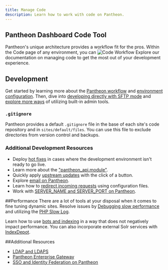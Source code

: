 ```yaml
---
title: Manage Code
description: Learn how to work with code on Pantheon.
---
```

## Pantheon Dashboard Code Tool
Pantheon's unique architecture provides a workflow fit for the pros. Within the Code page of any environment, you can
![Code Workflow](https://lh6.googleusercontent.com/40TmxtbwYI-bpvmgqktetHD554SoTheY9lkM7V-4BhEBpoMNQ6ciX0bmRKSQM4caRW1heg=w1634-h684)
Explore our documentation on managing code to get the most out of your development experience.
## Development
Get started by learning more about the [Pantheon workflow](/docs/articles/sites/code/using-the-pantheon-workflow/) and [environment configuration](/docs/articles/sites/code/reading-pantheon-environment-configuration/). Then, dive into [developing directly with SFTP mode](/docs/articles/sites/code/developing-directly-with-sftp-mode/) and [explore more ways](/docs/articles/sites/code/more-ways-of-managing-code-in-sftp-mode/) of utilizing built-in admin tools.
### `.gitignore`
Pantheon provides a default `.gitignore` file in the base of each site's code repository and in `sites/default/files`. You can use this file to exclude directories from version control and backups.

### Additional Development Resources
- Deploy [hot fixes](/docs/articles/sites/code/hot-fixes/) in cases where the development environment isn't ready to go live.
- Learn more about the ["pantheon_api.module"](/docs/articles/sites/code/what-is-the-pantheon_api-module).
- Quickly apply [upstream updates](/docs/articles/sites/code/applying-upstream-updates/) with the click of a button.
- Explore [email on Pantheon](/docs/articles/sites/code/email/).
- Learn how to [redirect incoming requests](/docs/articles/sites/code/redirect-incoming-requests/) using configuration files.
- Work with [SERVER_NAME and SERVER_PORT on Pantheon](/docs/articles/sites/code/server_name-and-server_port/).

##Performance
There are a lot of tools at your disposal when it comes to fine tuning dynamic sites. Resolve issues by [Debugging slow performance](/docs/articles/sites/code/debugging-slow-performance/) and utilizing the [PHP Slow Log](/docs/articles/sites/code/php-slow-log/).

Learn how to use [bots and indexing](/docs/articles/sites/code/bots-and-indexing/) in a way that does not negatively impact performance. You can also incorporate external Solr services with [IndexDepot](/docs/articles/sites/code/using-indexdepot-with-pantheon-sites/).


##Additional Resources
- [LDAP and LDAPS](/docs/articles/sites/code/ldap-and-ldaps/)
- [Pantheon Enterprise Gateway](/docs/articles/sites/code/pantheon-enterprise-gateway/)
- [SSO and Identity Federation on Pantheon](/docs/articles/sites/code/sso-and-identity-federation/)
